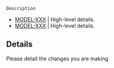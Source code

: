 `Description`

- [MODEL-XXX](https://example.com) | High-level details.
- [MODEL-XXX](https://example.com) | High-level details.


## Details
Please detail the changes you are making